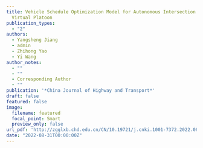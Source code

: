 ```yaml
---
title: Vehicle Schedule Optimization Model for Autonomous Intersection Based on
  Virtual Platoon
publication_types:
  - "2"
authors:
  - Yangsheng Jiang
  - admin
  - Zhihong Yao
  - Yi Wang
author_notes:
  - ""
  - ""
  - Corresponding Author
  - ""
publication: '*China Journal of Highway and Transport*'
draft: false
featured: false
image:
  filename: featured
  focal_point: Smart
  preview_only: false
url_pdf: 'http://zgglxb.chd.edu.cn/CN/10.19721/j.cnki.1001-7372.2022.08.027'
date: "2022-08-31T00:00:00Z"
---
```

